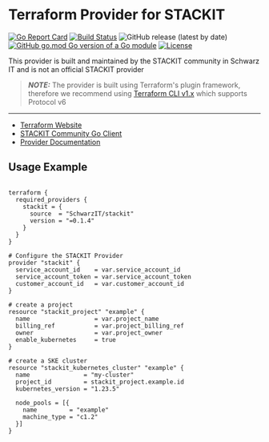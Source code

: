 # Terraform Provider for STACKIT

[![Go Report Card](https://goreportcard.com/badge/github.com/SchwarzIT/terraform-provider-stackit)](https://goreportcard.com/report/github.com/SchwarzIT/terraform-provider-stackit) [![Build Status](https://dev.azure.com/schwarzit/schwarzit.odj.core/_apis/build/status/Stackit/Stackit%20E2E%20Test?branchName=main&label=E2E%20Tests)](https://dev.azure.com/schwarzit/schwarzit.odj.core/_build/latest?definitionId=17957&branchName=main) ![GitHub release (latest by date)](https://img.shields.io/github/v/release/SchwarzIT/terraform-provider-stackit) [![GitHub go.mod Go version of a Go module](https://img.shields.io/github/go-mod/go-version/gomods/athens.svg)](https://github.com/gomods/athens) [![License](https://img.shields.io/badge/License-Apache_2.0-lightgray.svg)](https://opensource.org/licenses/Apache-2.0) 

This provider is built and maintained by the STACKIT community in Schwarz IT and is not an official STACKIT provider

> **_NOTE:_** The provider is built using Terraform's plugin framework, therefore we recommend using [Terraform CLI v1.x](https://www.terraform.io/downloads) which supports Protocol v6

---

* [Terraform Website](https://www.terraform.io)
* [STACKIT Community Go Client](https://github.com/SchwarzIT/community-stackit-go-client)
* [Provider Documentation](https://registry.terraform.io/providers/SchwarzIT/stackit/latest/docs)

## Usage Example

```hcl

terraform {
  required_providers {
    stackit = {
      source  = "SchwarzIT/stackit"
      version = "=0.1.4"
    }
  }
}

# Configure the STACKIT Provider
provider "stackit" {
  service_account_id    = var.service_account_id
  service_account_token = var.service_account_token
  customer_account_id   = var.customer_account_id
}

# create a project
resource "stackit_project" "example" {
  name                  = var.project_name
  billing_ref           = var.project_billing_ref
  owner                 = var.project_owner
  enable_kubernetes     = true
}

# create a SKE cluster
resource "stackit_kubernetes_cluster" "example" {
  name               = "my-cluster"
  project_id         = stackit_project.example.id
  kubernetes_version = "1.23.5"

  node_pools = [{
    name         = "example"
    machine_type = "c1.2"
  }]
}

```
